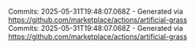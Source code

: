 Commits: 2025-05-31T19:48:07.068Z - Generated via https://github.com/marketplace/actions/artificial-grass
<br>
Commits: 2025-05-31T19:48:07.068Z - Generated via https://github.com/marketplace/actions/artificial-grass
<br>
